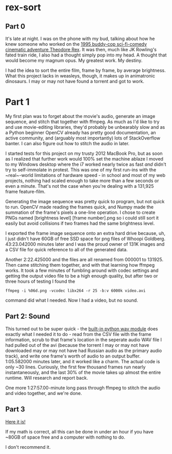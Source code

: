 # rex-sort

## Part 0

It's late at night. I was on the phone with my bud, talking about how he knew someone who worked on the [1995 buddy-cop sci-fi-comedy cinematic adventure Theodore Rex](https://www.youtube.com/watch?v=dY7gsUL9Xkk). It was then, much like JK Rowling's fated train ride, I also had a thought simply pop into my head. A thought that would become my magnum opus. My greatest work. My destiny.

I had the idea to sort the entire film, frame by frame, by average brightness. What this project lacks in weasleys, though, it makes up in animatronic dinosaurs. I may or may not have found a torrent and got to work.

# Part 1

My first plan was to forget about the movie's audio, generate an image sequence, and stitch that together with ffmpeg. As much as I'd like to try and use movie-editing libraries, they'd probably be unbearably slow and as a Python beginner OpenCV already has pretty good documentation, an active community, and (arguably most importantly) lots of StackOverflow banter. I can also figure out how to stitch the audio in later.

I started tests for this project on my trusty 2012 MacBook Pro, but as soon as I realized that further work would 100% set the machine ablaze I moved to my Windows desktop where the i7 worked nearly twice as fast *and* didn't try to self-immolate in protest. This was one of my first run-ins with the ~real~-world limitations of hardware speed - in school and most of my web projects, nothing had scaled enough to take more than a few seconds or even a minute. That's not the case when you're dealing with a 131,925 frame feature-film.

Generating the image sequence was pretty quick to program, but not quick to run. OpenCV made reading the frames quick, and Numpy made the summation of the frame's pixels a one-line operation. I chose to create PNGs named [brightness level] [frame number].png so i could still sort it easily but avoid collisions if two frames had the same brightness level.

I exported the frame image sequence onto an extra hard drive because, uh, I just didn't have 60GB of free SSD space for png files of Whoopi Goldberg. 43:23.042000 minutes later and I was the proud owner of 131K images and a CSV file for quick reference to all of the generated data.

Another 2:22.425000 and the files are all renamed from 000001 to 131925. Then came stitching them together, and with that learning how ffmpeg works. It took a few minutes of fumbling around with codec settings and getting the output video file to be a high enough quality, but after two or three hours of testing I found the

`ffmpeg -i %06d.png -vcodec libx264 -r 25 -b:v 6000k video.avi`

command did what I needed. Now I had a video, but no sound.

## Part 2: Sound

This turned out to be super quick - the [built-in python wav module](https://docs.python.org/2/library/wave.html) does exactly what I needed it to do - read from the CSV file with the frame information, scrub to that frame's location in the seperate audio WAV file I had pulled out of the avi (because the torrent I may or may not have downloaded may or may not have had Russian audio as the primary audio track), and write one frame's worth of audio to an output buffer. 1:05.582000 minutes later, and it worked like a charm. The actual code is only ~30 lines. Curiously, the first few thousand frames run nearly instantaneously, and the last 30% of the movie takes up almost the entire runtime. Will research and report back.

One more 1:27:57.00-minute long pass through ffmpeg to stitch the audio and video together, and we're done.

## Part 3

[Here it is!](https://youtu.be/VyY3ZXAaMeQ)

If my math is correct, all this can be done in under an hour if you have ~80GB of space free and a computer with nothing to do.

I don't recommend it.
